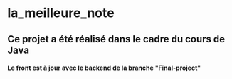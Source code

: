# la_meilleure_note

## Ce projet a été réalisé dans le cadre du cours de Java

#### Le front est à jour avec le backend de la branche "Final-project"
